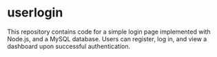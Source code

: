 # userlogin
This repository contains code for a simple login page implemented with Node.js, and a MySQL database. Users can register, log in, and view a dashboard upon successful authentication.
